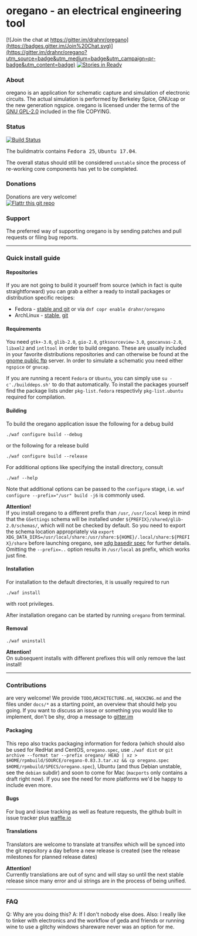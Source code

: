 # oregano - an electrical engineering tool

[![Join the chat at https://gitter.im/drahnr/oregano](https://badges.gitter.im/Join%20Chat.svg)](https://gitter.im/drahnr/oregano?utm_source=badge&utm_medium=badge&utm_campaign=pr-badge&utm_content=badge)
[![Stories in Ready](https://badge.waffle.io/drahnr/oregano.svg?label=ready&title=Ready)](http://waffle.io/drahnr/oregano) 

### About
oregano is an application for schematic capture and simulation of electronic circuits. The actual simulation is performed by Berkeley Spice, GNUcap or the new generation ngspice.
oregano is licensed under the terms of the [GNU GPL-2.0](http://www.gnu.org/licenses/gpl-2.0.html) included in the
file COPYING.

### Status

[![Build Status](http://ci.ratpoison.io/api/v1/teams/main/pipelines/oregano/jobs/compile/badge)](http://ci.ratpoison.io/teams/main/pipelines/oregano)

The buildmatrix contains <kbd>Fedora 25</kbd>, <kbd>Ubuntu 17.04</kbd>.

The overall status should still be considered `unstable` since the process of re-working core components has yet to be completed.

### Donations

Donations are very welcome!  
[![Flattr this git repo](http://api.flattr.com/button/flattr-badge-large.png)](https://flattr.com/submit/auto?user_id=drahnr&url=https://github.com/drahnr/oregano&title=oregano&language=&tags=github&category=software)

### Support

The preferred way of supporting oregano is by sending patches and pull requests or filing bug reports.

----

### Quick install guide

#### Repositories

If you are not going to build it yourself from source (which in fact is quite straightforward) you can grab a either a ready to install packages or distribution specific recipes:

* Fedora - [stable and git](https://copr.fedoraproject.org/coprs/drahnr/oregano/) or via `dnf copr enable drahnr/oregano`
* ArchLinux - [stable](https://aur.archlinux.org/packages/oregano/), [git](https://aur.archlinux.org/packages/oregano/)

#### Requirements

You need `gtk+-3.0`, `glib-2.0`, `gio-2.0`, `gtksourceview-3.0`, `goocanvas-2.0`, `libxml2` and `intltool` in order to build oregano.
These are usually included in your favorite distributions repositories and can otherwise be found at the [gnome public ftp](ftp://ftp.gnome.org) server.
In order to simulate a schematic you need either `ngspice` or `gnucap`.

If you are running a recent `Fedora` or `Ubuntu`, you can simply use `su -c'./builddeps.sh'` to do that automatically. To install the packages yourself find the package lists under `pkg-list.fedora` respectivly `pkg-list.ubuntu` required for compilation.

#### Building

To build the oregano application issue the following for a debug build

    ./waf configure build --debug

or the following for a release build

    ./waf configure build --release

For additional options like specifying the install directory, consult

    ./waf --help

Note that additional options can be passed to the `configure` stage, i.e. `waf configure --prefix="/usr" build -j6` is commonly used.

**Attention!**  
If you install oregano to a different prefix than `/usr`, `/usr/local` keep in mind that the `GSettings` schema will be installed under `${PREFIX}/shared/glib-2.0/schemas/`, which will not be checked by default. So you need to export the schema location appropriately via `export XDG_DATA_DIRS=/usr/local/share:/usr/share:${HOME}/.local/share:${PREFIX}/share` before launching oregano, see [xdg basedir spec](http://standards.freedesktop.org/basedir-spec/basedir-spec-latest.html) for further details.  
Omitting the `--prefix=..` option results in `/usr/local` as prefix, which works just fine.

#### Installation

For installation to the default directories, it is usually required to run

    ./waf install

with root privileges.

After installation oregano can be started by running `oregano` from terminal.

#### Removal

    ./waf uninstall

**Attention!**  
On subsequent installs with different prefixes this will only remove the last install!

----

### Contributions

are very welcome! We provide `TODO`,`ARCHITECTURE.md`, `HACKING.md` and the files under `docs/*` as a starting point, an overview that should help you going.
If you want to discuss an issue or something you would like to implement, don't be shy, drop a message to [gitter.im](https://gitter.im/drahnr/oregano)

#### Packaging

This repo also tracks packaging information for fedora (which should also be used for RedHat and CentOS, `oregano.spec`, use `./waf dist` or `git archive --format tar --prefix oregano/ HEAD | xz > $HOME/rpmbuild/SOURCE/oregano-0.83.3.tar.xz && cp oregano.spec $HOME/rpmbuild/SPECS/oregano.spec`), Ubuntu (and thus Debian unstable, see the `debian` subdir) and soon to come for Mac (`macports` only contains a draft right now). If you see the need for more platforms we'd be happy to include even more.

#### Bugs

For bug and issue tracking as well as feature requests, the github built in issue tracker plus [waffle.io](https://waffle.io/drahnr/oregano)

#### Translations

Translators are welcome to translate at transifex which will be synced into the git repository a day before a new release is created (see the release milestones for planned release dates)

**Attention!**  
Currently translations are out of sync and will stay so until the next stable release since many error and ui strings are in the process of being unified.

----

### FAQ

Q: Why are you doing this?
A: If I don't nobody else does. Also: I really like to tinker with electronics and the workflow of geda and friends or running wine to use a glitchy windows shareware never was an option for me.
